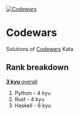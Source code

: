 [![Codewars](https://github.com/matyama/codewars/actions/workflows/codewars.yml/badge.svg)](https://github.com/matyama/codewars/actions/workflows/codewars.yml)

# Codewars
Solutions of [Codewars](https://codewars.com/) Kata

## Rank breakdown
[**3 kyu** overall](https://www.codewars.com/users/matyama)
1. Python - 4 kyu
1. Rust - 4 kyu
1. Haskell - 6 kyu
